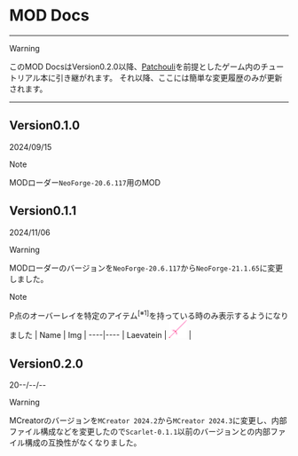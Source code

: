 # MOD Docs
___  

> [!WARNING]
> このMOD DocsはVersion0.2.0以降、[Patchouli](https://www.curseforge.com/minecraft/mc-mods/patchouli/files/5683901)を前提としたゲーム内のチュートリアル本に引き継がれます。
> それ以降、ここには簡単な変更履歴のみが更新されます。
___  

## Version0.1.0
2024/09/15
> [!NOTE]
> MODローダー`NeoForge-20.6.117`用のMOD


## Version0.1.1
2024/11/06
> [!WARNING]
> MODローダーのバージョンを`NeoForge-20.6.117`から`NeoForge-21.1.65`に変更しました。

> [!NOTE]
> P点のオーバーレイを特定のアイテム<sup>[※1]</sup>を持っている時のみ表示するようになりました
> | Name | Img |
> ----|----
> | Laevatein | <img src="/IMG/laevatein-1.0.2.png" height="32px"> |


## Version0.2.0
20--/--/--
> [!WARNING]
> MCreatorのバージョンを`MCreator 2024.2`から`MCreator 2024.3`に変更し、内部ファイル構成などを変更したので`Scarlet-0.1.1`以前のバージョンとの内部ファイル構成の互換性がなくなりました。
